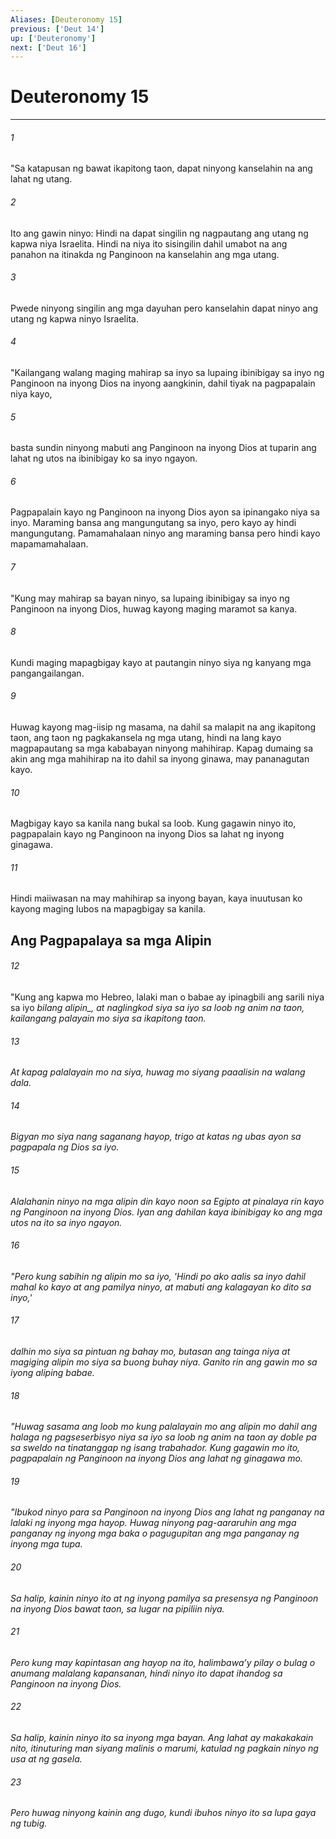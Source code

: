 ```yaml
---
Aliases: [Deuteronomy 15]
previous: ['Deut 14']
up: ['Deuteronomy']
next: ['Deut 16']
---
```

# Deuteronomy 15

***






















###### 1 










"Sa katapusan ng bawat ikapitong taon, dapat ninyong kanselahin na ang lahat ng utang. 





















###### 2 










Ito ang gawin ninyo: Hindi na dapat singilin ng nagpautang ang utang ng kapwa niya Israelita. Hindi na niya ito sisingilin dahil umabot na ang panahon na itinakda ng Panginoon na kanselahin ang mga utang. 





















###### 3 










Pwede ninyong singilin ang mga dayuhan pero kanselahin dapat ninyo ang utang ng kapwa ninyo Israelita. 





















###### 4 










"Kailangang walang maging mahirap sa inyo sa lupaing ibinibigay sa inyo ng Panginoon na inyong Dios na inyong aangkinin, dahil tiyak na pagpapalain niya kayo, 





















###### 5 










basta sundin ninyong mabuti ang Panginoon na inyong Dios at tuparin ang lahat ng utos na ibinibigay ko sa inyo ngayon. 





















###### 6 










Pagpapalain kayo ng Panginoon na inyong Dios ayon sa ipinangako niya sa inyo. Maraming bansa ang mangungutang sa inyo, pero kayo ay hindi mangungutang. Pamamahalaan ninyo ang maraming bansa pero hindi kayo mapamamahalaan. 





















###### 7 










"Kung may mahirap sa bayan ninyo, sa lupaing ibinibigay sa inyo ng Panginoon na inyong Dios, huwag kayong maging maramot sa kanya. 





















###### 8 










Kundi maging mapagbigay kayo at pautangin ninyo siya ng kanyang mga pangangailangan. 





















###### 9 










Huwag kayong mag-iisip ng masama, na dahil sa malapit na ang ikapitong taon, ang taon ng pagkakansela ng mga utang, hindi na lang kayo magpapautang sa mga kababayan ninyong mahihirap. Kapag dumaing sa akin ang mga mahihirap na ito dahil sa inyong ginawa, may pananagutan kayo. 





















###### 10 










Magbigay kayo sa kanila nang bukal sa loob. Kung gagawin ninyo ito, pagpapalain kayo ng Panginoon na inyong Dios sa lahat ng inyong ginagawa. 





















###### 11 










Hindi maiiwasan na may mahihirap sa inyong bayan, kaya inuutusan ko kayong maging lubos na mapagbigay sa kanila.

## Ang Pagpapalaya sa mga Alipin 





















###### 12 










"Kung ang kapwa mo Hebreo, lalaki man o babae ay ipinagbili ang sarili niya sa iyo <i class="trans-change">bilang alipin_, at naglingkod siya sa iyo sa loob ng anim na taon, kailangang palayain mo siya sa ikapitong taon. 





















###### 13 










At kapag palalayain mo na siya, huwag mo siyang paaalisin na walang dala. 





















###### 14 










Bigyan mo siya nang saganang hayop, trigo at katas ng ubas ayon sa pagpapala ng Dios sa iyo. 





















###### 15 










Alalahanin ninyo na mga alipin din kayo noon sa Egipto at pinalaya rin kayo ng Panginoon na inyong Dios. Iyan ang dahilan kaya ibinibigay ko ang mga utos na ito sa inyo ngayon. 





















###### 16 










"Pero kung sabihin ng alipin mo sa iyo, 'Hindi po ako aalis sa inyo dahil mahal ko kayo at ang pamilya ninyo, at mabuti ang kalagayan ko dito sa inyo,' 





















###### 17 










dalhin mo siya sa pintuan ng bahay mo, butasan ang tainga niya at magiging alipin mo siya sa buong buhay niya. Ganito rin ang gawin mo sa iyong aliping babae. 





















###### 18 










"Huwag sasama ang loob mo kung palalayain mo ang alipin mo dahil ang halaga ng pagseserbisyo niya sa iyo sa loob ng anim na taon ay doble pa sa sweldo na tinatanggap ng isang trabahador. Kung gagawin mo ito, pagpapalain ng Panginoon na inyong Dios ang lahat ng ginagawa mo. 





















###### 19 










"Ibukod ninyo para sa Panginoon na inyong Dios ang lahat ng panganay na lalaki ng inyong mga hayop. Huwag ninyong pag-aararuhin ang mga panganay ng inyong mga baka o pagugupitan ang mga panganay ng inyong mga tupa. 





















###### 20 










Sa halip, kainin ninyo ito at ng inyong pamilya sa presensya ng Panginoon na inyong Dios bawat taon, sa lugar na pipiliin niya. 





















###### 21 










Pero kung may kapintasan ang hayop na ito, halimbawaʼy pilay o bulag o anumang malalang kapansanan, hindi ninyo ito dapat ihandog sa Panginoon na inyong Dios. 





















###### 22 










Sa halip, kainin ninyo ito sa inyong mga bayan. Ang lahat ay makakakain nito, itinuturing man siyang malinis o marumi, katulad ng pagkain ninyo ng usa at ng gasela. 





















###### 23 










Pero huwag ninyong kainin ang dugo, kundi ibuhos ninyo ito sa lupa gaya ng tubig.
